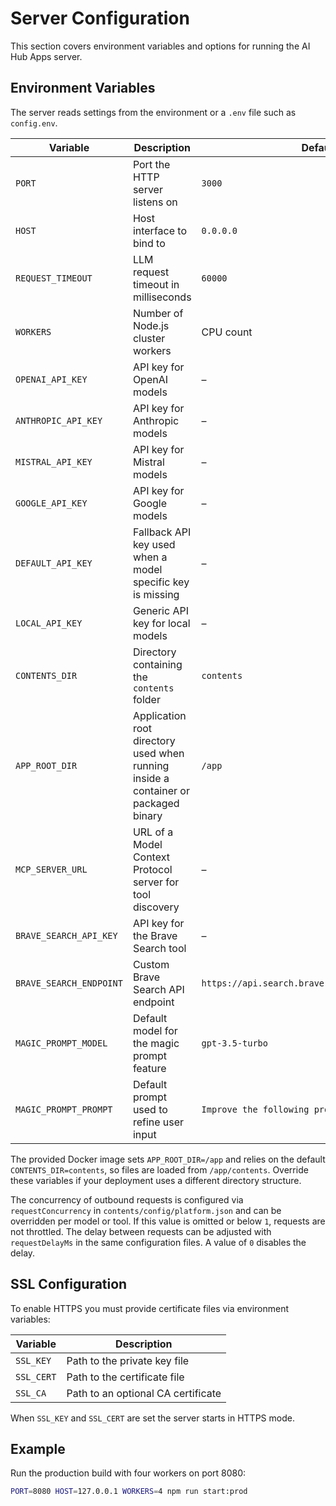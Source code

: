 # Server Configuration

This section covers environment variables and options for running the AI Hub Apps server.

## Environment Variables

The server reads settings from the environment or a `.env` file such as `config.env`.

| Variable | Description | Default |
|----------|-------------|---------|
| `PORT` | Port the HTTP server listens on | `3000` |
| `HOST` | Host interface to bind to | `0.0.0.0` |
| `REQUEST_TIMEOUT` | LLM request timeout in milliseconds | `60000` |
| `WORKERS` | Number of Node.js cluster workers | CPU count |
| `OPENAI_API_KEY` | API key for OpenAI models | – |
| `ANTHROPIC_API_KEY` | API key for Anthropic models | – |
| `MISTRAL_API_KEY` | API key for Mistral models | – |
| `GOOGLE_API_KEY` | API key for Google models | – |
| `DEFAULT_API_KEY` | Fallback API key used when a model specific key is missing | – |
| `LOCAL_API_KEY` | Generic API key for local models | – |
| `CONTENTS_DIR` | Directory containing the `contents` folder | `contents` |
| `APP_ROOT_DIR` | Application root directory used when running inside a container or packaged binary | `/app` |
| `MCP_SERVER_URL` | URL of a Model Context Protocol server for tool discovery | – |
| `BRAVE_SEARCH_API_KEY` | API key for the Brave Search tool | – |
| `BRAVE_SEARCH_ENDPOINT` | Custom Brave Search API endpoint | `https://api.search.brave.com/res/v1/web/search` |
| `MAGIC_PROMPT_MODEL` | Default model for the magic prompt feature | `gpt-3.5-turbo` |
| `MAGIC_PROMPT_PROMPT` | Default prompt used to refine user input | `Improve the following prompt.` |

The provided Docker image sets `APP_ROOT_DIR=/app` and relies on the default
`CONTENTS_DIR=contents`, so files are loaded from `/app/contents`. Override these
variables if your deployment uses a different directory structure.

The concurrency of outbound requests is configured via `requestConcurrency` in `contents/config/platform.json` and can be overridden per model or tool. If this value is omitted or below `1`, requests are not throttled.
The delay between requests can be adjusted with `requestDelayMs` in the same configuration files. A value of `0` disables the delay.

## SSL Configuration

To enable HTTPS you must provide certificate files via environment variables:

| Variable | Description |
|----------|-------------|
| `SSL_KEY` | Path to the private key file |
| `SSL_CERT` | Path to the certificate file |
| `SSL_CA` | Path to an optional CA certificate |

When `SSL_KEY` and `SSL_CERT` are set the server starts in HTTPS mode.

## Example

Run the production build with four workers on port 8080:

```bash
PORT=8080 HOST=127.0.0.1 WORKERS=4 npm run start:prod
```
